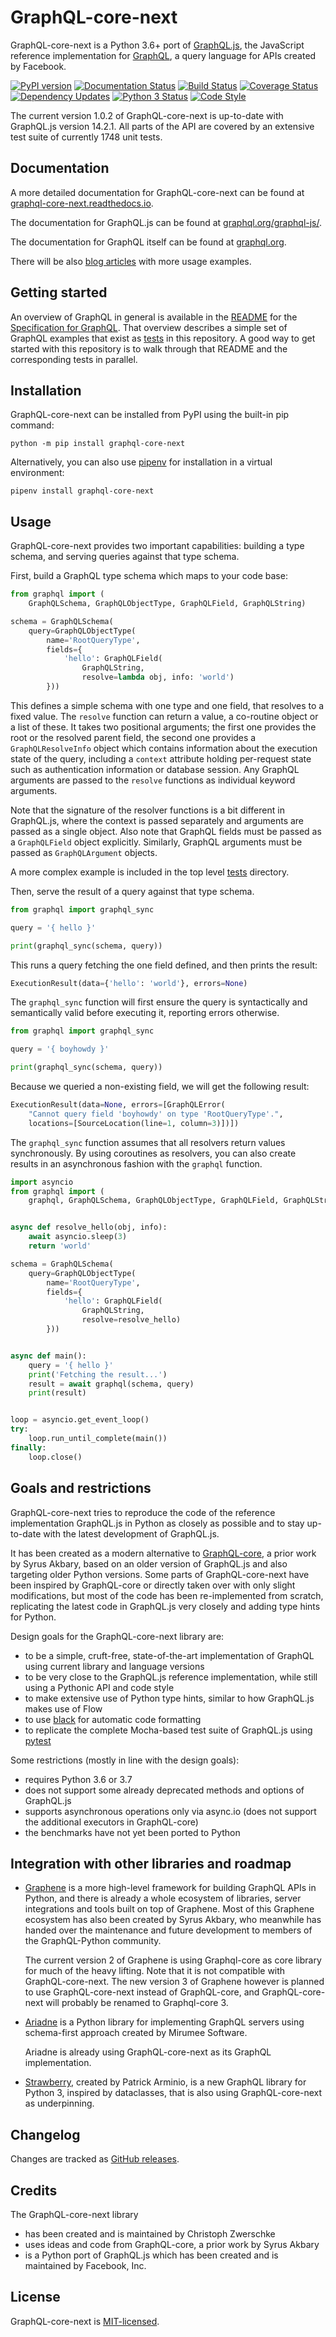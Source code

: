 # GraphQL-core-next

GraphQL-core-next is a Python 3.6+ port of [GraphQL.js](https://github.com/graphql/graphql-js),
the JavaScript reference implementation for [GraphQL](https://graphql.org/),
a query language for APIs created by Facebook.

[![PyPI version](https://badge.fury.io/py/GraphQL-core-next.svg)](https://badge.fury.io/py/GraphQL-core-next)
[![Documentation Status](https://readthedocs.org/projects/graphql-core-next/badge/)](https://graphql-core-next.readthedocs.io)
[![Build Status](https://travis-ci.com/graphql-python/graphql-core-next.svg?branch=master)](https://travis-ci.com/graphql-python/graphql-core-next)
[![Coverage Status](https://codecov.io/gh/graphql-python/graphql-core-next/branch/master/graph/badge.svg)](https://codecov.io/gh/graphql-python/graphql-core-next)
[![Dependency Updates](https://pyup.io/repos/github/graphql-python/graphql-core-next/shield.svg)](https://pyup.io/repos/github/graphql-python/graphql-core-next/)
[![Python 3 Status](https://pyup.io/repos/github/graphql-python/graphql-core-next/python-3-shield.svg)](https://pyup.io/repos/github/graphql-python/graphql-core-next/)
[![Code Style](https://img.shields.io/badge/code%20style-black-000000.svg)](https://github.com/ambv/black)

The current version 1.0.2 of GraphQL-core-next is up-to-date with GraphQL.js version
14.2.1. All parts of the API are covered by an extensive test suite of currently 1748
unit tests.


## Documentation

A more detailed documentation for GraphQL-core-next can be found at
[graphql-core-next.readthedocs.io](https://graphql-core-next.readthedocs.io/).

The documentation for GraphQL.js can be found at [graphql.org/graphql-js/](https://graphql.org/graphql-js/).

The documentation for GraphQL itself can be found at [graphql.org](https://graphql.org/).


There will be also [blog articles](https://cito.github.io/tags/graphql/) with more usage
examples.


## Getting started

An overview of GraphQL in general is available in the
[README](https://github.com/facebook/graphql/blob/master/README.md) for the
[Specification for GraphQL](https://github.com/facebook/graphql). That overview
describes a simple set of GraphQL examples that exist as [tests](tests) in this
repository. A good way to get started with this repository is to walk through that
README and the corresponding tests in parallel.


## Installation

GraphQL-core-next can be installed from PyPI using the built-in pip command:

    python -m pip install graphql-core-next

Alternatively, you can also use [pipenv](https://docs.pipenv.org/) for installation in a
virtual environment:

    pipenv install graphql-core-next


## Usage

GraphQL-core-next provides two important capabilities: building a type schema, and
serving queries against that type schema.

First, build a GraphQL type schema which maps to your code base:

```python
from graphql import (
    GraphQLSchema, GraphQLObjectType, GraphQLField, GraphQLString)

schema = GraphQLSchema(
    query=GraphQLObjectType(
        name='RootQueryType',
        fields={
            'hello': GraphQLField(
                GraphQLString,
                resolve=lambda obj, info: 'world')
        }))
```

This defines a simple schema with one type and one field, that resolves to a fixed
value. The `resolve` function can return a value, a co-routine object or a list of
these. It takes two positional arguments; the first one provides the root or the
resolved parent field, the second one provides a `GraphQLResolveInfo` object which
contains information about the execution state of the query, including a `context`
attribute holding per-request state such as authentication information or database
session. Any GraphQL arguments are passed to the `resolve` functions as individual
keyword arguments.

Note that the signature of the resolver functions is a bit different in GraphQL.js,
where the context is passed separately and arguments are passed as a single object.
Also note that GraphQL fields must be passed as a `GraphQLField` object explicitly.
Similarly, GraphQL arguments must be passed as `GraphQLArgument` objects.

A more complex example is included in the top level [tests](tests) directory.

Then, serve the result of a query against that type schema.

```python
from graphql import graphql_sync

query = '{ hello }'

print(graphql_sync(schema, query))
```

This runs a query fetching the one field defined, and then prints the result:

```python
ExecutionResult(data={'hello': 'world'}, errors=None)
```

The `graphql_sync` function will first ensure the query is syntactically and
semantically valid before executing it, reporting errors otherwise.

```python
from graphql import graphql_sync

query = '{ boyhowdy }'

print(graphql_sync(schema, query))
```

Because we queried a non-existing field, we will get the following result:

```python
ExecutionResult(data=None, errors=[GraphQLError(
    "Cannot query field 'boyhowdy' on type 'RootQueryType'.",
    locations=[SourceLocation(line=1, column=3)])])
```

The `graphql_sync` function assumes that all resolvers return values synchronously. By
using coroutines as resolvers, you can also create results in an asynchronous fashion
with the `graphql` function.

```python
import asyncio
from graphql import (
    graphql, GraphQLSchema, GraphQLObjectType, GraphQLField, GraphQLString)


async def resolve_hello(obj, info):
    await asyncio.sleep(3)
    return 'world'

schema = GraphQLSchema(
    query=GraphQLObjectType(
        name='RootQueryType',
        fields={
            'hello': GraphQLField(
                GraphQLString,
                resolve=resolve_hello)
        }))


async def main():
    query = '{ hello }'
    print('Fetching the result...')
    result = await graphql(schema, query)
    print(result)


loop = asyncio.get_event_loop()
try:
    loop.run_until_complete(main())
finally:
    loop.close()
```


## Goals and restrictions

GraphQL-core-next tries to reproduce the code of the reference implementation GraphQL.js
in Python as closely as possible and to stay up-to-date with the latest development of
GraphQL.js.

It has been created as a modern alternative to
[GraphQL-core](https://github.com/graphql-python/graphql-core), a prior work
by Syrus Akbary, based on an older version of GraphQL.js and also targeting
older Python versions. Some parts of GraphQL-core-next have been inspired by
GraphQL-core or directly taken over with only slight modifications, but most of the code
has been re-implemented from scratch, replicating the latest code in GraphQL.js very
closely and adding type hints for Python.

Design goals for the GraphQL-core-next library are:

* to be a simple, cruft-free, state-of-the-art implementation of GraphQL using current
  library and language versions
* to be very close to the GraphQL.js reference implementation, while still using a
  Pythonic API and code style
* to make extensive use of Python type hints, similar to how GraphQL.js makes use of Flow
* to use [black](https://github.com/ambv/black) for automatic code formatting
* to replicate the complete Mocha-based test suite of GraphQL.js using
  [pytest](https://docs.pytest.org/)

Some restrictions (mostly in line with the design goals):

* requires Python 3.6 or 3.7
* does not support some already deprecated methods and options of GraphQL.js
* supports asynchronous operations only via async.io
  (does not support the additional executors in GraphQL-core)
* the benchmarks have not yet been ported to Python


## Integration with other libraries and roadmap

* [Graphene](http://graphene-python.org/) is a more high-level framework for building
  GraphQL APIs in Python, and there is already a whole ecosystem of libraries, server
  integrations and tools built on top of Graphene. Most of this Graphene ecosystem has
  also been created by Syrus Akbary, who meanwhile has handed over the maintenance
  and future development to members of the GraphQL-Python community.

  The current version 2 of Graphene is using Graphql-core as core library for much of
  the heavy lifting. Note that it is not compatible with GraphQL-core-next. 
  The  new version 3 of Graphene however is planned to use GraphQL-core-next instead of
  GraphQL-core, and GraphQL-core-next will probably be renamed to Graphql-core 3.
  
* [Ariadne](https://github.com/mirumee/ariadne) is a Python library for implementing
  GraphQL servers using schema-first approach created by Mirumee Software.
  
  Ariadne is already using GraphQL-core-next as its GraphQL implementation.
  
* [Strawberry](https://github.com/strawberry-graphql/strawberry), created by Patrick
  Arminio, is a new GraphQL library for Python 3, inspired by dataclasses,
  that is also using GraphQL-core-next as underpinning.


## Changelog

Changes are tracked as
[GitHub releases](https://github.com/graphql-python/graphql-core-next/releases).


## Credits

The GraphQL-core-next library
* has been created and is maintained by Christoph Zwerschke
* uses ideas and code from GraphQL-core, a prior work by Syrus Akbary
* is a Python port of GraphQL.js which has been created and is maintained
  by Facebook, Inc.


## License

GraphQL-core-next is
[MIT-licensed](https://github.com/graphql-python/graphql-core-next/blob/master/LICENSE).
